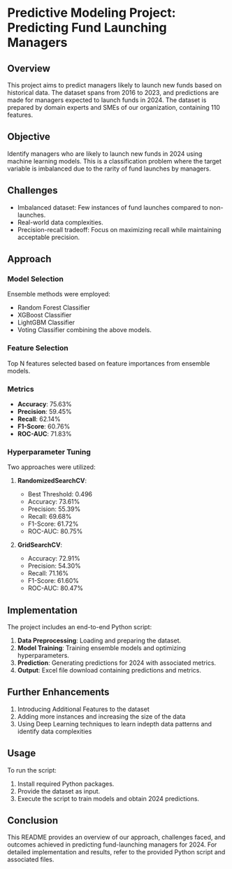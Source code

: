 # Predictive Modeling Project: Predicting Fund Launching Managers

## Overview
This project aims to predict managers likely to launch new funds based on historical data. The dataset spans from 2016 to 2023, and predictions are made for managers expected to launch funds in 2024. The dataset is prepared by domain experts and SMEs of our organization, containing 110 features.

## Objective
Identify managers who are likely to launch new funds in 2024 using machine learning models. This is a classification problem where the target variable is imbalanced due to the rarity of fund launches by managers.

## Challenges
- Imbalanced dataset: Few instances of fund launches compared to non-launches.
- Real-world data complexities.
- Precision-recall tradeoff: Focus on maximizing recall while maintaining acceptable precision.

## Approach
### Model Selection
Ensemble methods were employed:
- Random Forest Classifier
- XGBoost Classifier
- LightGBM Classifier
- Voting Classifier combining the above models.

### Feature Selection
Top N features selected based on feature importances from ensemble models.

### Metrics
- **Accuracy**: 75.63%
- **Precision**: 59.45%
- **Recall**: 62.14%
- **F1-Score**: 60.76%
- **ROC-AUC**: 71.83%

### Hyperparameter Tuning
Two approaches were utilized:
1. **RandomizedSearchCV**:
   - Best Threshold: 0.496
   - Accuracy: 73.61%
   - Precision: 55.39%
   - Recall: 69.68%
   - F1-Score: 61.72%
   - ROC-AUC: 80.75%
   
2. **GridSearchCV**:
   - Accuracy: 72.91%
   - Precision: 54.30%
   - Recall: 71.16%
   - F1-Score: 61.60%
   - ROC-AUC: 80.47%

## Implementation
The project includes an end-to-end Python script:
1. **Data Preprocessing**: Loading and preparing the dataset.
2. **Model Training**: Training ensemble models and optimizing hyperparameters.
3. **Prediction**: Generating predictions for 2024 with associated metrics.
4. **Output**: Excel file download containing predictions and metrics.

## Further Enhancements
1. Introducing Additional Features to the dataset
2. Adding more instances and increasing the size of the data
3. Using Deep Learning techniques to learn indepth data patterns and identify data complexities

## Usage
To run the script:
1. Install required Python packages.
2. Provide the dataset as input.
3. Execute the script to train models and obtain 2024 predictions.

## Conclusion
This README provides an overview of our approach, challenges faced, and outcomes achieved in predicting fund-launching managers for 2024. For detailed implementation and results, refer to the provided Python script and associated files.

